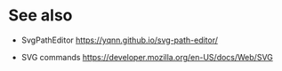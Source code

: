 # See also
- SvgPathEditor
https://yqnn.github.io/svg-path-editor/

- SVG commands
https://developer.mozilla.org/en-US/docs/Web/SVG